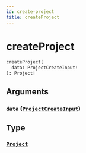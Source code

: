 ```yaml
---
id: create-project
title: createProject
---
```


 # createProject





```graphql
createProject(
  data: ProjectCreateInput!
): Project!

```


## Arguments

### `data` ([`ProjectCreateInput`](/inputs/project-create-input))




## Type

### [`Project`](/objects/project) 






